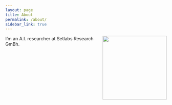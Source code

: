 ```yaml
---
layout: page
title: About
permalink: /about/
sidebar_link: true
---
```

<img style="float: right;" src="about.assets/reading.png" width="200px">

<!-- Update index.html as well -->

<p>

   I’m an A.I. researcher at Setlabs Research GmBh.

    

</p>
<p>



